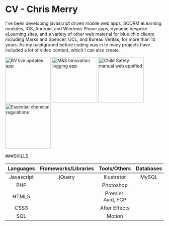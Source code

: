 # CV - Chris Merry
I've been developing javascript driven mobile web apps, SCORM eLearning modules, iOS, Android, and Windows Phone apps, dynamic bespoke eLearning sites, and a variety of other web material for blue chip clients including Marks and Spencer, UCL, and Bureau Veritas, for more than 10 years. As my background before coding was in tv many projects have included a lot of video content, which I can also create.

<img src='http://upland.myzen.co.uk/images/cv/BVSmart_LogoCM_358sq.png' width="144px" title="BV live updates app">
<img src='http://upland.myzen.co.uk/images/cv/innovation_144_icon.png' width="144px" title="M&S Innovation logging app">
<img src='http://upland.myzen.co.uk/images/cv/CS_icon_144.png' width="144px" title="Child Safety manual web appified">
<img src='http://upland.myzen.co.uk/images/cv/ECP_144_icon.png' width="144px" title="Essential chemical regulations">

###SKILLS

| Languages | Frameworks/Libraries |     Tools/Others | Databases |
|:---------:|:--------------------:|:------------:    |:---------:|
| Javascript| jQuery               | Illustrator      | MySQL    |
| PHP       |                      |   Photoshop      |          |
| HTML5     |                      |Premier, Avid, FCP|          |
| CSS3      |                      |   After Effects  |          |
| SQL       |                      |       Motion     |          |

